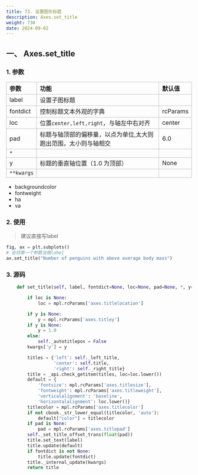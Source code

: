 ```yaml
---
title: 73. 设置图形标题
description: Axes.set_title
weight: 730
date: 2024-09-02
---
```

<style>
th, td {
  border: 1px solid rgb(190, 190, 190);
}
</style>


## 一、 Axes.set_title


### 1. 参数

| 参数       | 功能                                                          | 默认值   |
|:-----------|:--------------------------------------------------------------|:---------|
| label      | 设置子图标题                                                  |          |
| fontdict   | 控制标题文本外观的字典                                        | rcParams |
| loc        | 位置`center,left,right`，与轴左中右对齐                        | center   |
| pad        | 标题与轴顶部的偏移量，以点为单位,太大则跑出范围，太小则与轴相交 | 6.0      |
| `*`        |                                                               |          |
| y          | 标题的垂直轴位置（1.0 为顶部）                                  | None     |
| `**kwargs` |                                                               |          |



- backgroundcolor 
- fontweight 
- ha
- va


### 2. 使用

> 建议直接写label

```python
fig, ax = plt.subplots()
# 会将第一个参数当做label
ax.set_title("Number of penguins with above average body mass")
```





### 3. 源码
```python
    def set_title(self, label, fontdict=None, loc=None, pad=None, *, y=None, **kwargs):

        if loc is None:
            loc = mpl.rcParams['axes.titlelocation']

        if y is None:
            y = mpl.rcParams['axes.titley']
        if y is None:
            y = 1.0
        else:
            self._autotitlepos = False
        kwargs['y'] = y

        titles = {'left': self._left_title,
                  'center': self.title,
                  'right': self._right_title}
        title = _api.check_getitem(titles, loc=loc.lower())
        default = {
            'fontsize': mpl.rcParams['axes.titlesize'],
            'fontweight': mpl.rcParams['axes.titleweight'],
            'verticalalignment': 'baseline',
            'horizontalalignment': loc.lower()}
        titlecolor = mpl.rcParams['axes.titlecolor']
        if not cbook._str_lower_equal(titlecolor, 'auto'):
            default["color"] = titlecolor
        if pad is None:
            pad = mpl.rcParams['axes.titlepad']
        self._set_title_offset_trans(float(pad))
        title.set_text(label)
        title.update(default)
        if fontdict is not None:
            title.update(fontdict)
        title._internal_update(kwargs)
        return title
```



